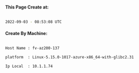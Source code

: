 
   
#### This Page Create at:

```bash

2022-09-03 - 08:53:08 UTC

```

#### Create By Machine:

```bash

Host Name : fv-az200-137

platform  : Linux-5.15.0-1017-azure-x86_64-with-glibc2.31

Ip Local  : 10.1.1.74

```

